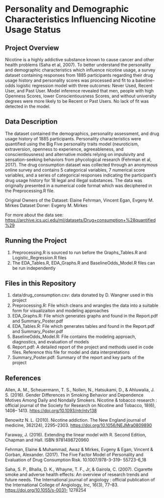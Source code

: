 # Personality and Demographic Characteristics Influencing Nicotine Usage Status

## Project Overview 

Nicotine is a highly addictive substance known to cause cancer and other health problems (Saha et al,
2007). To better understand the personality and demographic characteristics which influence nicotine
usage, a survey dataset containing responses from 1885 participants regarding their drug usage history
and personality scores was processed and fit to a baseline-odds logistic regression model with three
outcomes: Never Used, Recent User, and Past User. Model inference revealed that men, people with high
Openness Scores, lower Conscientiousness Scores, and without university degrees were more likely to be
Recent or Past Users. No lack of fit was detected in the model.


## Data Description

The dataset contained the demographics, personality assessment, and drug usage history of 1885 participants. Personality
characteristics were quantified using the Big Five personality traits model (neuroticism, extraversion, openness to experience, agreeableness, and conscientiousness) and alternative models relying
on impulsivity and sensation-seeking behaviors from phycological research (Fehrman et al, 2017).
The drug consumption dataset was collected through an anonymous online survey and contains 5
categorical variables, 7 numerical score variables, and a series of categorical responses indicating the
participant’s drug usage history for 18 legal and illegal substances. The data was originally presented in a numerical code format which was deciphered in the Preprocessing.R file.

Original Owners of the Dataset: Elaine Fehrman, Vincent Egan, Evgeny M. Mirkes
Dataset Doner: Evgeny M. Mirkes

For more about the data see: https://archive.ics.uci.edu/ml/datasets/Drug+consumption+%28quantified%29

## Running the Project

1. Preprocessing.R is sourced to run before the Graphs_Tables.R and Logistic_Regression.R files
2. The EDA_Tables.R, EDA_Graphs.R and BaselineOdds_Model.R files can be run independently  

## Files in this Repository 
1. data/drug_consumption.csv: data donated by D. Wangner used in this project
2. Preprocessing.R: File which cleans and wrangles the data into a suitable form for visualizaiton and modeling approaches
3. EDA_Graphs.R: File which generates graphs and found in the Report.pdf and Summary_Poster.pdf
4. EDA_Tables.R: File which generates tables and found in the Report.pdf and Summary_Poster.pdf
5. BaselineOdds_Model.R: File contains the modeling approach, diagnostics, and evaluation of models
6. Report.pdf: A detailed report of the project and methods used in code files. Reference this file for model and data interpretations
7. Summary_Poster.pdf: Summary of the report and key parts of the project


## References

Allen, A. M., Scheuermann, T. S., Nollen, N., Hatsukami, D., & Ahluwalia, J. S. (2016). Gender
Differences in Smoking Behavior and Dependence Motives Among Daily and Nondaily Smokers. Nicotine
& tobacco research : official journal of the Society for Research on Nicotine and Tobacco, 18(6), 1408–
1413. https://doi.org/10.1093/ntr/ntv138

Benowitz N. L. (2010). Nicotine addiction. The New England journal of medicine, 362(24), 2295–2303.
https://doi.org/10.1056/NEJMra0809890

Faraway, J. (2016). Extending the linear model with R. Second Edition, Chapman and Hall. ISBN
9781498720960

Fehrman, Elaine & Muhammad, Awaz & Mirkes, Evgeny & Egan, Vincent & Gorban, Alexander. (2017).
The Five Factor Model of Personality and Evaluation of Drug Consumption Risk. 10.1007/978-3-319-
55723-6_18

Saha, S. P., Bhalla, D. K., Whayne, T. F., Jr, & Gairola, C. (2007). Cigarette smoke and adverse health
effects: An overview of research trends and future needs. The International journal of angiology : official
publication of the International College of Angiology, Inc, 16(3), 77–83. https://doi.org/10.1055/s-0031-
1278254


